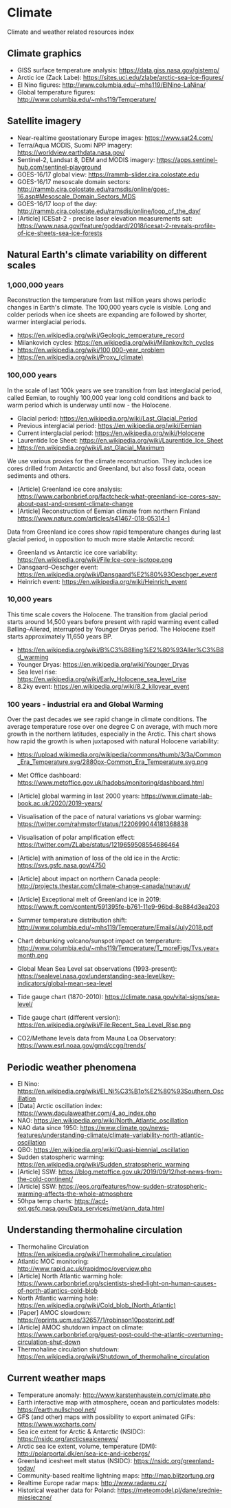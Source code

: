 # Climate

Climate and weather related resources index

## Climate graphics

 * GISS surface temperature analysis: https://data.giss.nasa.gov/gistemp/
 * Arctic ice (Zack Labe): https://sites.uci.edu/zlabe/arctic-sea-ice-figures/
 * El Nino figures: http://www.columbia.edu/~mhs119/ElNino-LaNina/
 * Global temperature figures: http://www.columbia.edu/~mhs119/Temperature/

## Satellite imagery
 * Near-realtime geostationary Europe images: https://www.sat24.com/
 * Terra/Aqua MODIS, Suomi NPP imagery: https://worldview.earthdata.nasa.gov/
 * Sentinel-2, Landsat 8, DEM and MODIS imagery: https://apps.sentinel-hub.com/sentinel-playground
 * GOES-16/17 global view: https://rammb-slider.cira.colostate.edu
 * GOES-16/17 mesoscale domain sectors: http://rammb.cira.colostate.edu/ramsdis/online/goes-16.asp#Mesoscale_Domain_Sectors_MDS
 * GOES-16/17 loop of the day: http://rammb.cira.colostate.edu/ramsdis/online/loop_of_the_day/
 * [Article] ICESat-2 - precise laser elevation measurements sat: https://www.nasa.gov/feature/goddard/2018/icesat-2-reveals-profile-of-ice-sheets-sea-ice-forests

## Natural Earth's climate variability on different scales

### 1,000,000 years

Reconstruction the temperature from last million years shows periodic changes in Earth's climate. The 100,000 years cycle is visible. Long and colder periods when ice sheets are expanding are followed by shorter, warmer interglacial periods.

 * https://en.wikipedia.org/wiki/Geologic_temperature_record
 * Milankovich cycles: https://en.wikipedia.org/wiki/Milankovitch_cycles
 * https://en.wikipedia.org/wiki/100,000-year_problem
 * https://en.wikipedia.org/wiki/Proxy_(climate)

### 100,000 years

In the scale of last 100k years we see transition from last interglacial period, called Eemian, to roughly 100,000 year long cold conditions and back to warm period which is underway until now - the Holocene. 

 * Glacial period: https://en.wikipedia.org/wiki/Last_Glacial_Period
 * Previous interglacial period: https://en.wikipedia.org/wiki/Eemian
 * Current interglacial period: https://en.wikipedia.org/wiki/Holocene
 * Laurentide Ice Sheet: https://en.wikipedia.org/wiki/Laurentide_Ice_Sheet
 * https://en.wikipedia.org/wiki/Last_Glacial_Maximum

We use various proxies for the climate reconstruction. They includes ice cores drilled from Antarctic and Greenland, but also fossil data, ocean sediments and others.

 * [Article] Greenland ice core analysis: https://www.carbonbrief.org/factcheck-what-greenland-ice-cores-say-about-past-and-present-climate-change
 * [Article] Reconstruction of Eemian climate from northern Finland https://www.nature.com/articles/s41467-018-05314-1

Data from Greenland ice cores show rapid temperature changes during last glacial period, in opposition to much more stable Antarctic record: 
 * Greenland vs Antarctic ice core variability: https://en.wikipedia.org/wiki/File:Ice-core-isotope.png 
 * Dansgaard–Oeschger event: https://en.wikipedia.org/wiki/Dansgaard%E2%80%93Oeschger_event
 * Heinrich event: https://en.wikipedia.org/wiki/Heinrich_event
 
### 10,000 years

This time scale covers the Holocene. The transition from glacial period starts around 14,500 years before present with rapid warming event called Bølling–Allerød, interrupted by Younger Dryas period. The Holocene itself starts approximately 11,650 years BP.

 * https://en.wikipedia.org/wiki/B%C3%B8lling%E2%80%93Aller%C3%B8d_warming
 * Younger Dryas: https://en.wikipedia.org/wiki/Younger_Dryas
 * Sea level rise: https://en.wikipedia.org/wiki/Early_Holocene_sea_level_rise
 * 8.2ky event: https://en.wikipedia.org/wiki/8.2_kiloyear_event

### 100 years - industrial era and Global Warming

Over the past decades we see rapid change in climate conditions. The average temperature rose over one degree C on average, with much more growth in the northern latitudes, especially in the Arctic.
This chart shows how rapid the growth is when juxtaposed with natural Holocene variability:
 * https://upload.wikimedia.org/wikipedia/commons/thumb/3/3a/Common_Era_Temperature.svg/2880px-Common_Era_Temperature.svg.png

 * Met Office dashboard: https://www.metoffice.gov.uk/hadobs/monitoring/dashboard.html
 * [Article] global warming in last 2000 years: https://www.climate-lab-book.ac.uk/2020/2019-years/
 * Visualisation of the pace of natural variations vs globar warming: https://twitter.com/rahmstorf/status/1220699044181368838
 * Visualisation of polar amplification effect: https://twitter.com/ZLabe/status/1219659508554686464
 * [Article] with animation of loss of the old ice in the Arctic: https://svs.gsfc.nasa.gov/4750
 * [Article] about impact on northern Canada people: http://projects.thestar.com/climate-change-canada/nunavut/
 * [Article] Exceptional melt of Greenland ice in 2019: https://www.ft.com/content/591395fe-b761-11e9-96bd-8e884d3ea203
 * Summer temperature distribution shift: http://www.columbia.edu/~mhs119/Temperature/Emails/July2018.pdf
 * Chart debunking volcano/sunspot impact on temperature: http://www.columbia.edu/~mhs119/Temperature/T_moreFigs/Tvs.year+month.png
 * Global Mean Sea Level sat observations (1993-present): https://sealevel.nasa.gov/understanding-sea-level/key-indicators/global-mean-sea-level
 * Tide gauge chart (1870-2010): https://climate.nasa.gov/vital-signs/sea-level/
 * Tide gauge chart (different version): https://en.wikipedia.org/wiki/File:Recent_Sea_Level_Rise.png
 * CO2/Methane levels data from Mauna Loa Observatory: https://www.esrl.noaa.gov/gmd/ccgg/trends/

## Periodic weather phenomena
 * El Nino: https://en.wikipedia.org/wiki/El_Ni%C3%B1o%E2%80%93Southern_Oscillation
 * [Data] Arctic oscillation index: https://www.daculaweather.com/4_ao_index.php
 * NAO: https://en.wikipedia.org/wiki/North_Atlantic_oscillation
 * NAO data since 1950: https://www.climate.gov/news-features/understanding-climate/climate-variability-north-atlantic-oscillation
 * QBO: https://en.wikipedia.org/wiki/Quasi-biennial_oscillation
 * Sudden statospheric warming: https://en.wikipedia.org/wiki/Sudden_stratospheric_warming
 * [Article] SSW: https://blog.metoffice.gov.uk/2019/09/12/hot-news-from-the-cold-continent/
 * [Article] SSW: https://eos.org/features/how-sudden-stratospheric-warming-affects-the-whole-atmosphere
 * 50hpa temp charts: https://acd-ext.gsfc.nasa.gov/Data_services/met/ann_data.html

## Understanding thermohaline circulation
 * Thermohaline Circulation https://en.wikipedia.org/wiki/Thermohaline_circulation
 * Atlantic MOC monitoring: http://www.rapid.ac.uk/rapidmoc/overview.php
 * [Article] North Atlantic warming hole: https://www.carbonbrief.org/scientists-shed-light-on-human-causes-of-north-atlantics-cold-blob
 * North Atlantic warming hole: https://en.wikipedia.org/wiki/Cold_blob_(North_Atlantic)
 * [Paper] AMOC slowdown: https://eprints.ucm.es/32657/1/robinson10postprint.pdf
 * [Article] AMOC shutdown impact on climate: https://www.carbonbrief.org/guest-post-could-the-atlantic-overturning-circulation-shut-down
 * Thermohaline circulation shutdown: https://en.wikipedia.org/wiki/Shutdown_of_thermohaline_circulation


## Current weather maps
 * Temperature anomaly: http://www.karstenhaustein.com/climate.php
 * Earth interactive map with atmosphere, ocean and particulates models: https://earth.nullschool.net/
 * GFS (and other) maps with possibility to export animated GIFs: https://www.wxcharts.com/
 * Sea ice extent for Arctic & Antarctic (NSIDC): https://nsidc.org/arcticseaicenews/
 * Arctic sea ice extent, volume, temperature (DMI): http://polarportal.dk/en/sea-ice-and-icebergs/
 * Greenland icesheet melt status (NSIDC): https://nsidc.org/greenland-today/
 * Community-based realtime lightning maps: http://map.blitzortung.org
 * Realtime Europe radar maps: http://www.radareu.cz/
 * Historical weather data for Poland: https://meteomodel.pl/dane/srednie-miesieczne/
